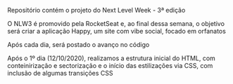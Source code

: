Repositório contém o projeto do Next Level Week - 3ª edição

O NLW3 é promovido pela RocketSeat e, ao final dessa semana, o objetivo será criar a aplicação Happy, um site com vibe social, focado em orfanatos

Após cada dia, será postado o avanço no código

Após o 1º dia (12/10/2020), realizamos a estrutura inicial do HTML, com conteinirização e sectorização e o início das estilizações via CSS, com inclusão de algumas transições CSS